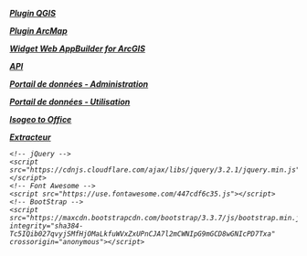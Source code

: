 <html>
<head>
  <title>Autres aides en ligne</title>
  <base href="https://help.isogeo.fr/fr" target="_blank">
  <link href="https://maxcdn.bootstrapcdn.com/bootstrap/3.3.7/css/bootstrap.min.css" rel="stylesheet" integrity="sha384-BVYiiSIFeK1dGmJRAkycuHAHRg32OmUcww7on3RYdg4Va+PmSTsz/K68vbdEjh4u" crossorigin="anonymous">
  <!-- Optional Bootstrap theme -->
  <link rel="stylesheet" href="https://maxcdn.bootstrapcdn.com/bootstrap/3.3.7/css/bootstrap-theme.min.css" integrity="sha384-rHyoN1iRsVXV4nD0JutlnGaslCJuC7uwjduW9SVrLvRYooPp2bWYgmgJQIXwl/Sp" crossorigin="anonymous">
</head>
<body>
	<div id= "main_content" class="container">
		<div class="clearfix">
		  <div class="col-md-3 col-sm-6">
		    <a href="https://isogeo.gitbooks.io/app-plugin-arcmap/content/fr/" class="btn btn-lg btn-block btn-default">
		      <p><i class="fa fa-2x fa-calendar"></p>
		      <p><b>Plugin QGIS</b></p>
		    </a>
		  </div>
		  <div class="col-md-3 col-sm-6">
		    <a href="https://isogeo.gitbooks.io/app-plugin-arcmap/content/fr/" class="btn btn-lg btn-block btn-default">
		      <p><i class="fa fa-2x fa-briefcase"></p>
		      <p><b>Plugin ArcMap</b></p>
		    </a>
		  </div>
		  <div class="col-md-3 col-sm-6">
		    <a href="https://isogeo.gitbooks.io/app-widget-esri-webappbuilder/content/fr/" class="btn btn-lg btn-block btn-default">
		      <p><i class="fa fa-2x fa-paste"></p>
		      <p><b>Widget Web AppBuilder for ArcGIS</b></p>
		    </a>
		  </div>
		  <div class="col-md-3 col-sm-6">
		    <a href="https://isogeo.gitbooks.io/api/content/fr/" class="btn btn-lg btn-block btn-default">
		      <p><i class="fa fa-2x fa-dashboard"></p>
		      <p><b>API</b></p>
		    </a>
		  </div>
		  <div class="col-md-3 col-sm-6">
		    <a href="https://isogeo.gitbooks.io/app-portal-pixup-admin/content/" class="btn btn-lg btn-block btn-default">
		      <p><i class="fa fa-2x fa-map"></p>
		      <p><b>Portail de données - Administration</b></p>
		    </a>
		  </div>
		  <div class="col-md-3 col-sm-6">
		    <a href="https://isogeo.gitbooks.io/app-portal-pixup-user/content/" class="btn btn-lg btn-block btn-default">
		      <p><i class="fa fa-2x fa-calendar-check-o"></p>
		      <p><b>Portail de données - Utilisation</b></p>
		    </a>
		  </div>
		  <div class="col-md-3 col-sm-6">
		    <a href="https://isogeo.gitbooks.io/app-isogeo2office/content/fr/" class="btn btn-lg btn-block btn-default">
		      <p><i class="fa fa-2x fa-cloud-upload"></p>
		      <p><b>Isogeo to Office</b></p>
		    </a>
		  </div>
		  <div class="col-md-3 col-sm-6">
		    <a href="https://isogeo.gitbooks.io/app-extractor/content/" class="btn btn-lg btn-block btn-default">
		      <p><i class="fa fa-2x fa-send"></p>
		      <p><b>Extracteur</b></p>
		    </a>
		  </div>
		</div>
	<div class="container">

	<!-- jQuery -->
    <script src="https://cdnjs.cloudflare.com/ajax/libs/jquery/3.2.1/jquery.min.js"></script>
    <!-- Font Awesome -->
    <script src="https://use.fontawesome.com/447cdf6c35.js"></script>
    <!-- BootStrap -->
    <script src="https://maxcdn.bootstrapcdn.com/bootstrap/3.3.7/js/bootstrap.min.js" integrity="sha384-Tc5IQib027qvyjSMfHjOMaLkfuWVxZxUPnCJA7l2mCWNIpG9mGCD8wGNIcPD7Txa" crossorigin="anonymous"></script>
</body>
</html>